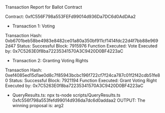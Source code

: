 Transaction Report for Ballot Contract

Contract:
0xfC556F798a553FEFd99014d936Da7DC6d0AdDAa2

- Transaction 1: Voting

Transaction Hash: 0xb6701beb58be4983e8482ce01a80a350bf911cf1414fdc22d4f7bb88e9692d47
Status: Successful
Block: 7915976
Function Executed: Vote
Executed by: 0x7C5263E0f8ba72235341570A3C9420D0BF4223aC


- Transaction 2: Granting Voting Rights

Transaction Hash: 0xef4085ed15d1ae0d8c7f85943bcbc196f722cf7f24ca787c01f2f42cdb51fe80
Status: Successful
Block: 7921194
Function Executed: Grant Voting Right
Executed by: 0x7C5263E0f8ba72235341570A3C9420D0BF4223aC

- QueryResults.ts:
npx ts-node scripts/QueryResults.ts 0xfc556f798a553fefd99014d936da7dc6d0addaa2
OUTPUT: The winning proposal is: arg2
